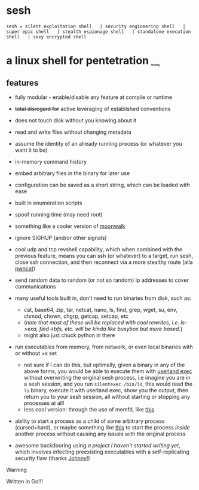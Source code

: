 # sesh

`
sesh = silent exploitation shell  
| security engineering shell  
| super epic shell  
| stealth espionage shell  
| standalone execution shell  
| sexy encrypted shell  
`
# a linux shell for pentetration <sub><sup><sub><sub><sup><sub><sup><sub>testing</sub></sup></sub></sup></sub></sub></sup></sub>

## features

- fully modular - enable/disable any feature at compile or runtime
- ~~total disregard for~~ active leveraging of established conventions
- does not touch disk without you knowing about it
- read and write files without changing metadata
- assume the identity of an already running process (or whatever you want it to be)
- in-memory command history
- embed arbitrary files in the binary for later use
- configuration can be saved as a short string, which can be loaded with ease
- built in enumeration scripts
- spoof running time (may need root)
- something like a cooler version of [moonwalk](https://github.com/mufeedvh/moonwalk)
- ignore SIGHUP (and/or other signals)
- cool udp and tcp revshell capability, which when combined with the previous feature, means you can ssh (or whatever) to a target, run sesh, close ssh connection, and then reconnect via a more stealthy route (alla [pwncat](https://github.com/cytopia/pwncat))
- send random data to random (or not so random) ip addresses to cover communications
- many useful tools built in, don't need to run binaries from disk, such as:
    - cat, base64, zip, tar, netcat, nano, ls, find, grep, wget, su, env, chmod, chown, chgrp, getcap, setcap, etc
    - (*note that most of these will be replaced with cool rewrites, i.e. ls->exa, find->bfs, etc. will be kinda like busybox but more based.*)
    - might also just chuck python in there

- run executables from memory, from network, or even local binaries with or without +x set
    - not sure if I can do this, but optimally, given a binary in any of the above forms, you would be able to execute them with [userland exec](https://grugq.github.io/docs/ul_exec.txt) without overwriting the original sesh process, i.e imagine you are in a sesh session, and you run `silentexec /bin/ls`, this would read the `ls` binary, execute it with userland exec, show you the output, then return you to your sesh session, all without starting or stopping any processes at all!
    - less cool version: through the use of memfd, like [this](https://magisterquis.github.io/2018/03/31/in-memory-only-elf-execution.html)

- ability to start a process as a child of some arbitrary process (cursed+hard), or maybe something like [this](https://github.com/aseemjakhar/jugaad) to start the process *inside* another process without causing any issues with the original process

- awesome backdooring using *a project I haven't started writing yet*, which involves infecting preexisting executables with a self-replicating security flaw (thanks [Johnny!](https://en.wikipedia.org/wiki/John_von_Neumann))

> [!WARNING]  
> Written in Go!!!
